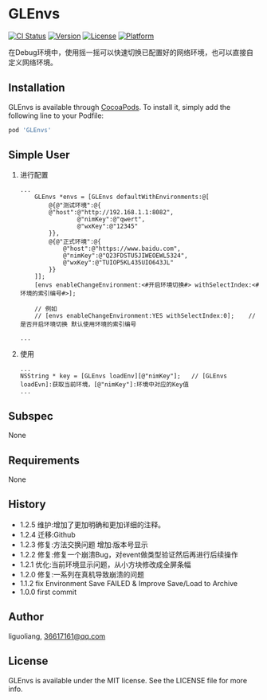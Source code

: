 # GLEnvs

[![CI Status](https://img.shields.io/travis/liandyii@msn.com/GLEnvs.svg?style=flat)](https://travis-ci.org/liandyii@msn.com/GLEnvs)
[![Version](https://img.shields.io/cocoapods/v/GLEnvs.svg?style=flat)](https://cocoapods.org/pods/GLEnvs)
[![License](https://img.shields.io/cocoapods/l/GLEnvs.svg?style=flat)](https://cocoapods.org/pods/GLEnvs)
[![Platform](https://img.shields.io/cocoapods/p/GLEnvs.svg?style=flat)](https://cocoapods.org/pods/GLEnvs)

在Debug环境中，使用摇一摇可以快速切换已配置好的网络环境，也可以直接自定义网络环境。

## Installation

GLEnvs is available through [CocoaPods](https://cocoapods.org). To install
it, simply add the following line to your Podfile:

```ruby
pod 'GLEnvs'
```

## Simple User
1. 进行配置
	```objc
	...
		GLEnvs *envs = [GLEnvs defaultWithEnvironments:@[
		    @{@"测试环境":@{
			@"host":@"http://192.168.1.1:8082",
	                @"nimKey":@"qwert",
	                @"wxKey":@"12345"
		    }},
		    @{@"正式环境":@{
		        @"host":@"https://www.baidu.com",
		        @"nimKey":@"Q23FDSTU5JIWEOEWL5324",
		        @"wxKey":@"TUIOP5KL435UIO643JL"
		    }}
		]];
		[envs enableChangeEnvironment:<#开启环境切换#> withSelectIndex:<#环境的索引编号#>];

		// 例如
		// [envs enableChangeEnvironment:YES withSelectIndex:0];	// 是否开启环境切换 默认使用环境的索引编号
		
	...
	```

2. 使用
	```objc
	...
	NSString * key = [GLEnvs loadEnv][@"nimKey"];	// [GLEnvs loadEvn]:获取当前环境，[@"nimKey"]:环境中对应的Key值
	...
	```

## Subspec
None

## Requirements
None

## History
* 1.2.5
	维护:增加了更加明确和更加详细的注释。
* 1.2.4
	迁移:Github
* 1.2.3
	修复:方法交换问题
	增加:版本号显示
* 1.2.2
	修复:修复一个崩溃Bug，对event做类型验证然后再进行后续操作
* 1.2.1
	优化:当前环境显示问题，从小方块修改成全屏条幅
* 1.2.0
	修复:一系列在真机导致崩溃的问题
* 1.1.2
	fix Environment Save FAILED & Improve Save/Load to Archive
* 1.0.0
	first commit

## Author
liguoliang, 36617161@qq.com

## License

GLEnvs is available under the MIT license. See the LICENSE file for more info.
